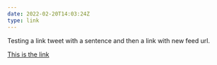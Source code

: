 ```yaml
---
date: 2022-02-20T14:03:24Z
type: link
---
```

Testing a link tweet with a sentence and then a link with new feed url.

[This is the link](https://minttoothpick.com/)
